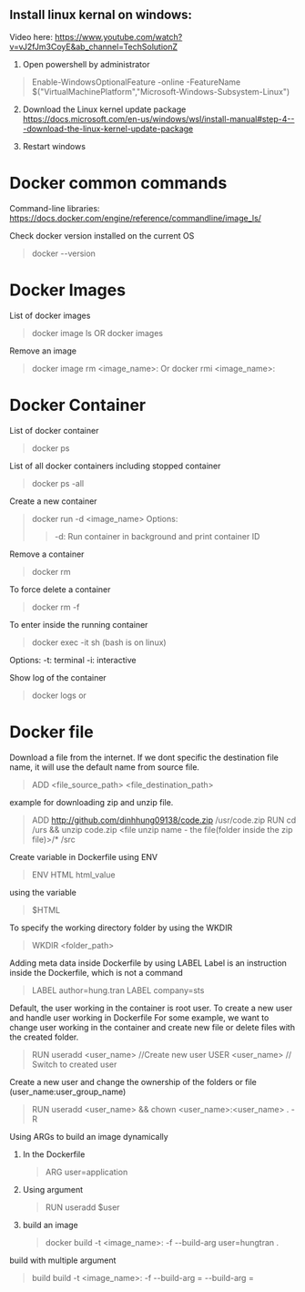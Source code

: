 ## Install linux kernal on windows:
Video here: https://www.youtube.com/watch?v=vJ2fJm3CoyE&ab_channel=TechSolutionZ
1. Open powershell by administrator

> Enable-WindowsOptionalFeature -online -FeatureName $("VirtualMachinePlatform","Microsoft-Windows-Subsystem-Linux")

2. Download the Linux kernel update package
https://docs.microsoft.com/en-us/windows/wsl/install-manual#step-4---download-the-linux-kernel-update-package

3. Restart windows


# Docker common commands

Command-line libraries:
https://docs.docker.com/engine/reference/commandline/image_ls/

Check docker version installed on the current OS
> docker --version

# Docker Images

List of docker images
> docker image ls
> OR
> docker images

Remove an image
> docker image rm <image_name>:<version>
> Or
> docker rmi <image_name>:<version>

# Docker Container

List of docker container
> docker ps

List of all docker containers including stopped container
> docker ps -all

Create a new container
> docker run -d <image_name>
> Options:
>> -d: Run container in background and print container ID

Remove a container
> docker rm <container>

To force delete a container
> docker rm -f <container>

To enter inside the running container
> docker exec -it <container> sh (bash is on linux)

Options:
-t: terminal
-i: interactive

Show log of the container
>docker logs <container> or <container>

# Docker file

Download a file from the internet. If we dont specific the destination file name, it will use the default name from source file.
> ADD <file_source_path> <file_destination_path> 

example for downloading zip and unzip file.
> ADD http://github.com/dinhhung09138/code.zip /usr/code.zip
> RUN cd /urs && unzip code.zip <file unzip name - the file(folder inside the zip file)>/* /src<destination path>
> 

Create variable in Dockerfile using ENV
> ENV HTML html_value

using the variable
> $HTML

To specify the working directory folder by using the WKDIR
> WKDIR <folder_path>

Adding meta data inside Dockerfile by using LABEL
Label is an instruction inside the Dockerfile, which is not a command
> LABEL author=hung.tran
> LABEL company=sts

Default, the user working in the container is root user. To create a new user and handle user working in Dockerfile
For some example, we want to change user working in the container and create new file or delete files with the created folder.
> RUN useradd <user_name> //Create new user
> USER <user_name> // Switch to created user
> 
Create a new user and change the ownership of the folders or file (user_name:user_group_name)
> RUN useradd <user_name> && chown <user_name>:<user_name> . - R

Using ARGs to build an image dynamically

1. In the Dockerfile
   > ARG user=application
2. Using argument
   > RUN useradd $user
3. build an image
   > docker build -t <image_name>:<version> -f <Dockerfile> --build-arg user=hungtran .

build with multiple argument
>build build -t <image_name>:<version> -f <Dockerfile> --build-arg <arg1>=<value> --build-arg <arg2>=<value>

